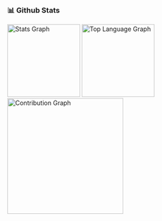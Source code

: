 <!-- [![Github](https://img.shields.io/github/followers/sabzehparvar?label=Follow&style=social)](https://github.com/sabzehparvar) -->

### 📊 Github Stats
<div>
    <img height=165 src="https://github-readme-stats.vercel.app/api?username=sabzehparvar&show_icons=true&count_private=true&hide_border=true&theme=react-dark" alt="Stats Graph" />
    <img height=165 src="https://github-readme-stats.vercel.app/api/top-langs/?username=sabzehparvar&theme=react-dark&hide_border=true&layout=compact" alt="Top Language Graph" />
    <img height=263 src="https://github-readme-activity-graph.vercel.app/graph?username=sabzehparvar&theme=xcode&hide_border=true&layout=compact" alt="Contribution Graph" />
</div>

<!-- [![sabzehparvar github stats](https://github-readme-stats.vercel.app/api?username=sabzehparvar)](https://github.com/sabzehparvar) -->
